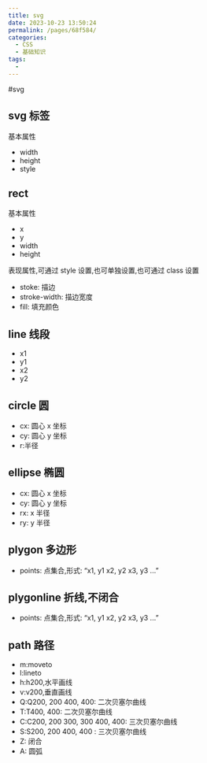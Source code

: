 ```yaml
---
title: svg
date: 2023-10-23 13:50:24
permalink: /pages/68f584/
categories:
  - CSS
  - 基础知识
tags:
  -
---
```


#svg

## svg 标签

基本属性

- width
- height
- style

## rect

基本属性

- x
- y
- width
- height

表现属性,可通过 style 设置,也可单独设置,也可通过 class 设置

- stoke: 描边
- stroke-width: 描边宽度
- fill: 填充颜色

## line 线段

- x1
- y1
- x2
- y2

## circle 圆

- cx: 圆心 x 坐标
- cy: 圆心 y 坐标
- r:半径

## ellipse 椭圆

- cx: 圆心 x 坐标
- cy: 圆心 y 坐标
- rx: x 半径
- ry: y 半径

## plygon 多边形

- points: 点集合,形式: “x1, y1 x2, y2 x3, y3 ...”

## plygonline 折线,不闭合

- points: 点集合,形式: “x1, y1 x2, y2 x3, y3 ...”

## path 路径

- m:moveto
- l:lineto
- h:h200,水平画线
- v:v200,垂直画线
- Q:Q200, 200 400, 400: 二次贝塞尔曲线
- T:T400, 400: 二次贝塞尔曲线
- C:C200, 200 300, 300 400, 400: 三次贝塞尔曲线
- S:S200, 200 400, 400 : 三次贝塞尔曲线
- Z: 闭合
- A: 圆弧
